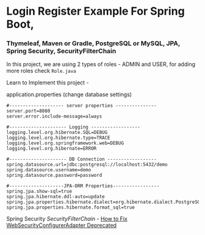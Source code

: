 # Login Register Example For Spring Boot,

### Thymeleaf, Maven or Gradle, PostgreSQL or MySQL, JPA, Spring Security, SecurityFilterChain

In this project, we are using 2 types of roles - ADMIN and USER, for adding more roles check `Role.java`

Learn to Implement this project - 

application.properties (change database settings)
```
#-------------------- server properties ---------------
server.port=8080
server.error.include-message=always

#--------------------- Logging ------------------
logging.level.org.hibernate.SQL=DEBUG
logging.level.org.hibernate.type=TRACE
logging.level.org.springframework.web=DEBUG
logging.level.org.hibernate=ERROR

#--------------------- DB Connection ------------------
spring.datasource.url=jdbc:postgresql://localhost:5432/demo
spring.datasource.username=demo
spring.datasource.password=password

#--------------------JPA-ORM Properties-----------------
spring.jpa.show-sql=true
spring.jpa.hibernate.ddl-auto=update
spring.jpa.properties.hibernate.dialect=org.hibernate.dialect.PostgreSQLDialect
spring.jpa.properties.hibernate.format_sql=true
```

Spring Security *SecurityFilterChain* - [How to Fix WebSecurityConfigurerAdapter Deprecated](https://www.codejava.net/frameworks/spring-boot/fix-websecurityconfigureradapter-deprecated)
